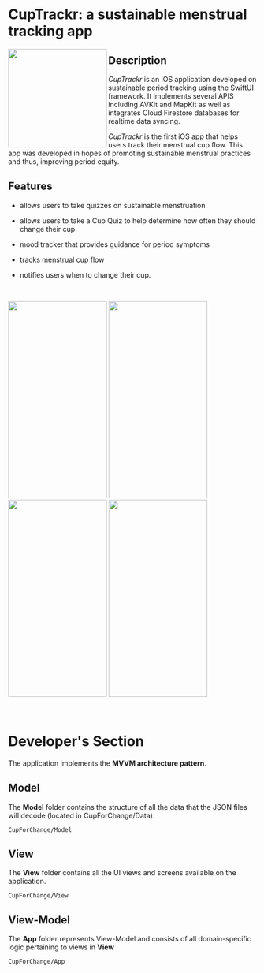 # CupTrackr: a sustainable menstrual tracking app
<img align="left" src="https://user-images.githubusercontent.com/53469845/183949376-0bb5b2d8-0d0b-46eb-ae2c-632db2568de8.png" width= "200" height="200" />

## Description 
*CupTrackr* is an iOS application developed on sustainable period tracking using the SwiftUI framework. It implements several APIS including AVKit and MapKit as well as integrates Cloud Firestore databases for realtime data syncing.
<br />

*CupTrackr* is the first iOS app that helps users track their menstrual cup flow. This app was developed in hopes of promoting sustainable menstrual practices and thus, improving period equity. 

## Features <br />


- allows users to take quizzes on sustainable menstruation<br/>

- allows users to take a Cup Quiz to help determine how often they should change their cup
- mood tracker that provides guidance for period symptoms
- tracks menstrual cup flow
- notifies users when to change their cup. 

&nbsp;

<img src="https://user-images.githubusercontent.com/53469845/183836644-2b3c3a9c-446d-4f7f-8986-560b75aeaf3b.png" width="200" height="400" /> <img src="https://user-images.githubusercontent.com/53469845/183836764-735405e8-e2d3-4259-b28f-39feab39e2d5.png" width="200" height="400" /> <img src="https://user-images.githubusercontent.com/53469845/183836742-df037079-2180-4961-9f12-a4abac662b73.png" width="200" height="400" />  <img src="https://user-images.githubusercontent.com/53469845/183836777-0a298ccc-1ebb-4231-9520-6ac880020a2c.png" width="200" height="400" />

&nbsp;

# Developer's Section
The application implements the **MVVM architecture pattern**.
## Model
The **Model** folder contains the structure of all the data that the JSON files will decode (located in CupForChange/Data). 
```
CupForChange/Model
```
## View
The **View** folder contains all the UI views and screens available on the application. 
```
CupForChange/View
```
## View-Model
The **App** folder represents View-Model and consists of all domain-specific logic pertaining to views in **View**
```
CupForChange/App
```
